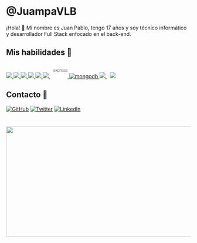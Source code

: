  #  @JuampaVLB

¡Hola! 👋 Mi nombre es Juan Pablo, tengo 17 años y soy técnico informático y desarrollador Full Stack enfocado en el back-end.

## Mis habilidades 🎨

<p align="left"> 
    <a href="https://www.w3.org/html/" target="_blank"> <img src="https://img.icons8.com/color/48/000000/html-5.png"/> </a> 
    <a href="https://www.w3schools.com/css/" target="_blank"> <img src="https://img.icons8.com/color/48/000000/css3.png"/> </a> 
    <a href="https://developer.mozilla.org/en-US/docs/Web/JavaScript" target="_blank"> <img src="https://img.icons8.com/color/48/000000/javascript.png"/> </a> 
    <a href="https://www.php.net" target="_blank"> <img src="https://img.icons8.com/color/48/000000/typescript.png"> </a> 
    <a href="https://reactjs.org/" target="_blank"> <img src="https://img.icons8.com/color/48/000000/react-native.png"/> </a>
    <a style="padding-right:8px;" href="https://nodejs.org" target="_blank"> <img src="https://img.icons8.com/color/48/000000/nodejs.png"/> </a> 
    <a href="https://expressjs.com" target="_blank"> <img src="https://raw.githubusercontent.com/devicons/devicon/master/icons/express/express-original-wordmark.svg" alt="express" width="40" height="40"/> </a> 
    <a href="https://www.mongodb.com/" target="_blank"> <img src="https://img.icons8.com/color/48/000000/mongodb.png" alt="mongodb" width="48" height="48"/> </a> 
    <a style="padding-right:8px;" href="https://www.mysql.com/" target="_blank"> <img src="https://img.icons8.com/fluent/50/000000/mysql-logo.png"/> </a>
    <a href="https://git-scm.com/" target="_blank"> <img src="https://img.icons8.com/color/48/000000/git.png"/> </a> 
    
</p>

## Contacto 📍

[![GitHub](https://img.shields.io/badge/GitHub-%2312100E.svg?&style=for-the-badge&logo=Github&logoColor=white)](https://github.com/JuampaVLB)
[![Twitter](https://img.shields.io/badge/Email-red?&style=for-the-badge&logo=mastodon&logoColor=white)](mailto:contact.juampavlb@gmail.com)
[![LinkedIn](https://img.shields.io/badge/LinkedIn-%230077B5.svg?&style=for-the-badge&logo=linkedin&logoColor=white)](https://www.linkedin.com/in/juanpablovillalba/)

#  <img src="https://media.giphy.com/media/v1.Y2lkPTc5MGI3NjExZjg0NTIzNGU1MzJkZTFmZDE5YWI0MDBjYWQ3OWVkMDNhNTJhYzcyYiZlcD12MV9pbnRlcm5hbF9naWZzX2dpZklkJmN0PWc/A8NkSPltT13H2/giphy.gif" style="width:1200px; height: 300px"/>
